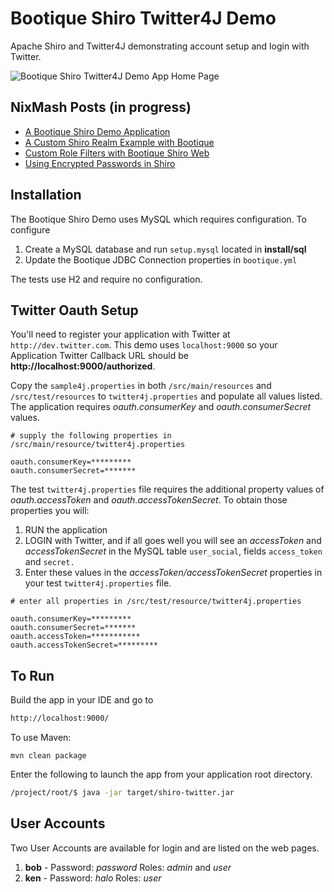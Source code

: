 Bootique Shiro Twitter4J Demo
==========================

Apache Shiro and Twitter4J demonstrating account setup and login with Twitter.

![Bootique Shiro Twitter4J Demo App Home Page](http://nixmash.com/x/blog/2017/shirotwitter0829a.png)

## NixMash Posts (in progress)

- [A Bootique Shiro Demo Application](http://nixmash.com/post/a-bootique-shiro-demo-application)
- [A Custom Shiro Realm Example with Bootique](http://nixmash.com/post/a-custom-shiro-realm-example-with-bootique)
- [Custom Role Filters with Bootique Shiro Web](http://nixmash.com/post/custom-role-filters-with-bootique-shiro-web)
- [Using Encrypted Passwords in Shiro](http://nixmash.com/post/using-encrypted-passwords-in-shiro)

## Installation

The Bootique Shiro Demo uses MySQL which requires configuration. To configure 

1) Create a MySQL database and run `setup.mysql` located in **install/sql**
2) Update the Bootique JDBC Connection properties in `bootique.yml`

The tests use H2 and require no configuration.

## Twitter Oauth Setup

You'll need to register your application with Twitter at `http://dev.twitter.com`. This demo uses `localhost:9000` so your Application Twitter Callback URL should be **http://localhost:9000/authorized**.

Copy the `sample4j.properties` in both `/src/main/resources` and `/src/test/resources` to `twitter4j.properties` and populate all values listed. The application requires *oauth.consumerKey* and *oauth.consumerSecret* values. 

```properties
# supply the following properties in /src/main/resource/twitter4j.properties

oauth.consumerKey=*********
oauth.consumerSecret=*******
```

The test `twitter4j.properties` file requires the additional property values of *oauth.accessToken* and *oauth.accessTokenSecret*. To obtain those properties you will:

1) RUN the application
2) LOGIN with Twitter, and if all goes well you will see an *accessToken* and *accessTokenSecret* in the MySQL table `user_social`, fields `access_token` and `secret.`  
3) Enter these values in the *accessToken/accessTokenSecret* properties in your test `twitter4j.properties` file.

```properties
# enter all properties in /src/test/resource/twitter4j.properties

oauth.consumerKey=*********
oauth.consumerSecret=*******
oauth.accessToken=***********
oauth.accessTokenSecret=*********
```

## To Run

Build the app in your IDE and go to

```bash
http://localhost:9000/
```

To use Maven:

```
mvn clean package
```
Enter the following to launch the app from your application root directory.

```bash
/project/root/$ java -jar target/shiro-twitter.jar 
```

## User Accounts

Two User Accounts are available for login and are listed on the web pages.

1) **bob** - Password: *password* Roles: *admin* and *user*
2) **ken** - Password: *halo* Roles: *user*

